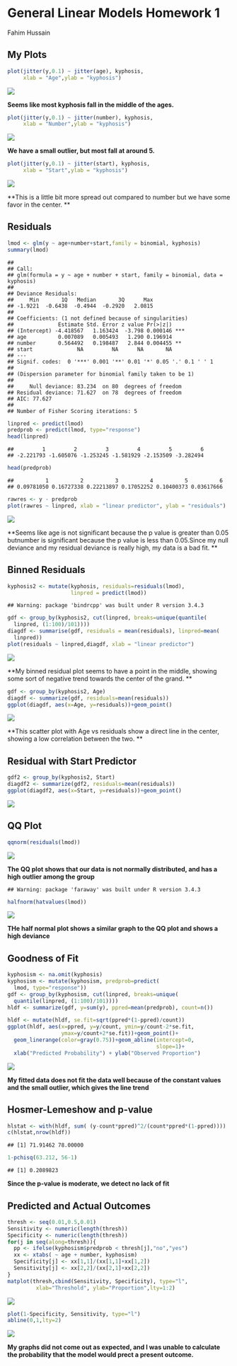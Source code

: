 General Linear Models Homework 1
================
Fahim Hussain

My Plots
--------

``` r
plot(jitter(y,0.1) ~ jitter(age), kyphosis,
     xlab = "Age",ylab = "kyphosis")
```

![](GLMhomework1_files/figure-markdown_github/unnamed-chunk-2-1.png)

**Seems like most kyphosis fall in the middle of the ages.**

``` r
plot(jitter(y,0.1) ~ jitter(number), kyphosis,
     xlab = "Number",ylab = "kyphosis")
```

![](GLMhomework1_files/figure-markdown_github/unnamed-chunk-3-1.png)

**We have a small outlier, but most fall at around 5.**

``` r
plot(jitter(y,0.1) ~ jitter(start), kyphosis,
     xlab = "Start",ylab = "kyphosis")
```

![](GLMhomework1_files/figure-markdown_github/unnamed-chunk-4-1.png)

**This is a little bit more spread out compared to number but we have some favor in the center. **

Residuals
---------

``` r
lmod <- glm(y ~ age+number+start,family = binomial, kyphosis)
summary(lmod)
```

    ## 
    ## Call:
    ## glm(formula = y ~ age + number + start, family = binomial, data = kyphosis)
    ## 
    ## Deviance Residuals: 
    ##     Min       1Q   Median       3Q      Max  
    ## -1.9221  -0.6438  -0.4944  -0.2920   2.0815  
    ## 
    ## Coefficients: (1 not defined because of singularities)
    ##              Estimate Std. Error z value Pr(>|z|)    
    ## (Intercept) -4.418567   1.163424  -3.798 0.000146 ***
    ## age          0.007089   0.005493   1.290 0.196914    
    ## number       0.564492   0.198487   2.844 0.004455 ** 
    ## start              NA         NA      NA       NA    
    ## ---
    ## Signif. codes:  0 '***' 0.001 '**' 0.01 '*' 0.05 '.' 0.1 ' ' 1
    ## 
    ## (Dispersion parameter for binomial family taken to be 1)
    ## 
    ##     Null deviance: 83.234  on 80  degrees of freedom
    ## Residual deviance: 71.627  on 78  degrees of freedom
    ## AIC: 77.627
    ## 
    ## Number of Fisher Scoring iterations: 5

``` r
linpred <- predict(lmod)
predprob <- predict(lmod, type="response")
head(linpred)
```

    ##         1         2         3         4         5         6 
    ## -2.221793 -1.605076 -1.253245 -1.581929 -2.153509 -3.282494

``` r
head(predprob)
```

    ##          1          2          3          4          5          6 
    ## 0.09781050 0.16727338 0.22213897 0.17052252 0.10400373 0.03617666

``` r
rawres <- y - predprob
plot(rawres ~ linpred, xlab = "linear predictor", ylab = "residuals")
```

![](GLMhomework1_files/figure-markdown_github/unnamed-chunk-5-1.png)

**Seems like age is not significant because the p value is greater than 0.05 butnumber is significant because the p value is less than 0.05.Since my null deviance and my residual deviance is really high, my data is a bad fit. **

Binned Residuals
----------------

``` r
kyphosis2 <- mutate(kyphosis, residuals=residuals(lmod),
                    linpred = predict(lmod))
```

    ## Warning: package 'bindrcpp' was built under R version 3.4.3

``` r
gdf <- group_by(kyphosis2, cut(linpred, breaks=unique(quantile(
  linpred, (1:100)/101))))
diagdf <- summarise(gdf, residuals = mean(residuals), linpred=mean(
  linpred))  
plot(residuals ~ linpred,diagdf, xlab = "linear predictor")
```

![](GLMhomework1_files/figure-markdown_github/unnamed-chunk-7-1.png)

**My binned residual plot seems to have a point in the middle, showing some sort of negative trend towards the center of the grand. **

``` r
gdf <- group_by(kyphosis2, Age)
diagdf <- summarize(gdf, residuals=mean(residuals))
ggplot(diagdf, aes(x=Age, y=residuals))+geom_point()
```

![](GLMhomework1_files/figure-markdown_github/unnamed-chunk-8-1.png)

**This scatter plot with Age vs residuals show a direct line in the center, showing a low correlation between the two. **

Residual with Start Predictor
-----------------------------

``` r
gdf2 <- group_by(kyphosis2, Start)
diagdf2 <- summarize(gdf2, residuals=mean(residuals))
ggplot(diagdf2, aes(x=Start, y=residuals))+geom_point()
```

![](GLMhomework1_files/figure-markdown_github/unnamed-chunk-9-1.png)

QQ Plot
-------

``` r
qqnorm(residuals(lmod))
```

![](GLMhomework1_files/figure-markdown_github/unnamed-chunk-10-1.png)

**The QQ plot shows that our data is not normally distributed, and has a high outlier among the group**

    ## Warning: package 'faraway' was built under R version 3.4.3

``` r
halfnorm(hatvalues(lmod))
```

![](GLMhomework1_files/figure-markdown_github/unnamed-chunk-12-1.png)

**THe half normal plot shows a similar graph to the QQ plot and shows a high deviance**

Goodness of Fit
---------------

``` r
kyphosism <- na.omit(kyphosis)
kyphosism <- mutate(kyphosism, predprob=predict(
  lmod, type="response"))
gdf <- group_by(kyphosism, cut(linpred, breaks=unique(
  quantile(linpred, (1:100)/101))))
hldf <- summarize(gdf, y=sum(y), ppred=mean(predprob), count=n())
```

``` r
hldf <- mutate(hldf, se.fit=sqrt(ppred*(1-ppred)/count))
ggplot(hldf, aes(x=ppred, y=y/count, ymin=y/count-2*se.fit,
                 ymax=y/count+2*se.fit))+geom_point()+
  geom_linerange(color=gray(0.75))+geom_abline(intercept=0,
                                               slope=1)+
  xlab("Predicted Probability") + ylab("Observed Proportion")
```

![](GLMhomework1_files/figure-markdown_github/unnamed-chunk-14-1.png)

**My fitted data does not fit the data well because of the constant values and the small outlier, which gives the line trend**

Hosmer-Lemeshow and p-value
---------------------------

``` r
hlstat <- with(hldf, sum( (y-count*ppred)^2/(count*ppred*(1-ppred))))
c(hlstat,nrow(hldf))
```

    ## [1] 71.91462 78.00000

``` r
1-pchisq(63.212, 56-1)
```

    ## [1] 0.2089823

**Since the p-value is moderate, we detect no lack of fit**

Predicted and Actual Outcomes
-----------------------------

``` r
thresh <- seq(0.01,0.5,0.01)
Sensitivity <- numeric(length(thresh))
Specificity <- numeric(length(thresh))
for(j in seq(along=thresh)){
  pp <- ifelse(kyphosism$predprob < thresh[j],"no","yes")
  xx <- xtabs( ~ age + number, kyphosism)
  Specificity[j] <- xx[1,1]/(xx[1,1]+xx[1,2])
  Sensitivity[j] <- xx[2,2]/(xx[2,1]+xx[2,2])
}
matplot(thresh,cbind(Sensitivity, Specificity), type="l",
         xlab="Threshold", ylab="Proportion",lty=1:2)
```

![](GLMhomework1_files/figure-markdown_github/unnamed-chunk-16-1.png)

``` r
plot(1-Specificity, Sensitivity, type="l")
abline(0,1,lty=2)
```

![](GLMhomework1_files/figure-markdown_github/unnamed-chunk-16-2.png)

**My graphs did not come out as expected, and I was unable to calculate the probability that the model would prect a present outcome.**
